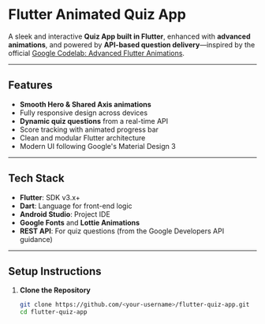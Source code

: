 # Flutter Animated Quiz App

A sleek and interactive **Quiz App built in Flutter**, enhanced with **advanced animations**, and powered by **API-based question delivery**—inspired by the official [Google Codelab: Advanced Flutter Animations](https://codelabs.developers.google.com/advanced-flutter-animations).


---

## Features

- **Smooth Hero & Shared Axis animations**
- Fully responsive design across devices
- **Dynamic quiz questions** from a real-time API
- Score tracking with animated progress bar
- Clean and modular Flutter architecture
- Modern UI following Google's Material Design 3


---

## Tech Stack

- **Flutter**: SDK v3.x+
- **Dart**: Language for front-end logic
- **Android Studio**: Project IDE
- **Google Fonts** and **Lottie Animations**
- **REST API**: For quiz questions (from the Google Developers API guidance)

---

## Setup Instructions

1. **Clone the Repository**
   ```bash
   git clone https://github.com/<your-username>/flutter-quiz-app.git
   cd flutter-quiz-app
